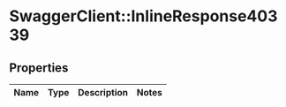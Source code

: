 # SwaggerClient::InlineResponse40339

## Properties
Name | Type | Description | Notes
------------ | ------------- | ------------- | -------------

